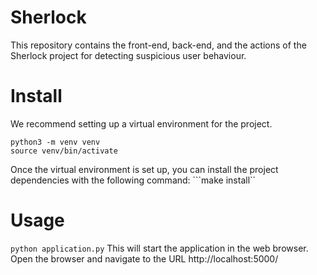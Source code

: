 # Sherlock
This repository contains the front-end, back-end, and the actions of the Sherlock project for detecting suspicious user behaviour.

# Install
We recommend setting up a virtual environment for the project.

```
python3 -m venv venv
source venv/bin/activate
```

Once the virtual environment is set up, you can install the project dependencies with the following command:
```make install``

# Usage
```python application.py```
This will start the application in the web browser. Open the browser and navigate to the URL http://localhost:5000/
